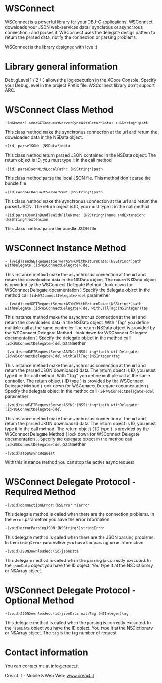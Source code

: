 WSConnect
=========
WSConnect is a powerful library for your OBJ-C applications.
WSConnect downloads your JSON web-services data ( synchrous or asynchrous connection ) and parses it.
WSConnect uses the delegate design pattern to return the parsed data, notify the connection or parsing problems.

WSConnect is the library designed with love :)






Library general information
=========
DebugLevel 1 / 2 / 3 allows the log execution in the XCode Console. Specify your DebugLevel in the project Prefix file.
WSConnect library don't support ARC.




WSConnect Class Method
=========
`+(NSData*) sendGETRequestServerSyncWithReturnData: (NSString*)path`

This class method make the synchronus connection at the url and return the downloaded data in the NSData object.


`+(id) parseJSON: (NSData*)data`

This class method return parsed JSON contained in the NSData object. The return object is ID, you must type it in the call method


`+(id) parseJsonWithLocalPath: (NSString*)path`

This class method parse the local JSON file. This method don't parse the bundle file


`+(id)sendGETRequestServerSYNC:(NSString*)path`

This class method make the synchronus connection at the url and return the parsed JSON. The return object is ID, you must type it in the call method


`+(id)parseJsonInBundleWithFileName: (NSString*)name andExtension: (NSString*)extension`

This class method parse the bundle JSON file



WSConnect Instance Method
=========
`- (void)sendGETRequestServerASYNCWithReturnData:(NSString*)path withDelegate:(id<WSConnectDelegate>)del`

This instance method make the asynchronus connection at the url and return the downloaded data in the NSData object.
The return NSData object is provided by the WSConnect Delegate Method ( look down for WSConnect Delegate documentation )
Specify the delegate object in the method call `(id<WSConnectDelegate>)del` paramether


`- (void)sendGETRequestServerASYNCWithReturnData:(NSString*)path withDelegate:(id<WSConnectDelegate>)del withCallTag:(NSInteger)tag`

This instance method make the asynchronus connection at the url and return the downloaded data in the NSData object.
With "Tag" you define multiple call at the same controller 
The return NSData object is provided by the WSConnect Delegate Method ( look down for WSConnect Delegate documentation )
Specify the delegate object in the method call `(id<WSConnectDelegate>)del` paramether


`-(void)sendGETRequestServerASYNC:(NSString*)path withDelegate:(id<WSConnectDelegate>)del withCallTag:(NSInteger)tag`

This instance method make the asynchronus connection at the url and return the parsed JSON downloaded data. The return object is ID, you must type it in the call method. With "Tag" you define multiple call at the same controller.
The return object ( ID type ) is provided by the WSConnect Delegate Method ( look down for WSConnect Delegate documentation ).
Specify the delegate object in the method call `(id<WSConnectDelegate>)del` paramether


`-(void)sendGETRequestServerASYNC:(NSString*)path withDelegate:(id<WSConnectDelegate>)del`

This instance method make the asynchronus connection at the url and return the parsed JSON downloaded data. The return object is ID, you must type it in the call method.
The return object ( ID type ) is provided by the WSConnect Delegate Method ( look down for WSConnect Delegate documentation ).
Specify the delegate object in the method call `(id<WSConnectDelegate>)del` paramether


`-(void)stopAsyncRequest`

With this instance method you can stop the active async request 




WSConnect Delegate Protocol - Required Method
=========

`-(void)connectionError:(NSError *)error`

This delegate method is called when there are the connection problems. In the `error` paramether you have the error information

`-(void)errorParsingJSON:(NSString*)stringError`

This delegate method is called when there are the JSON parsing problems. In the `stringError` paramether you have the parsing error information


`-(void)JSONDownloaded:(id)jsonData`

This delegate method is called when the parsing is correctly executed. In the `jsonData` object you have the ID object. You type it at the NSDictionary or NSArray object. 


WSConnect Delegate Protocol - Optional Method
=========

`-(void)JSONDownloaded:(id)jsonData withTag:(NSInteger)tag`

This delegate method is called when the parsing is correctly executed. In the `jsonData` object you have the ID object. You type it at the NSDictionary or NSArray object. The `tag` is the tag number of request



Contact information
=========
You can contact me at info@creact.it

Creact.it - Mobile & Web
Web: www.creact.it
